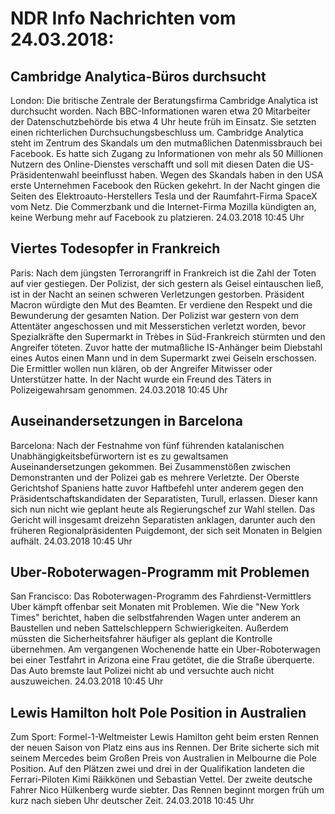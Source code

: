# NDR Info Nachrichten vom 24.03.2018:


## Cambridge Analytica-Büros durchsucht
London: Die britische Zentrale der Beratungsfirma Cambridge Analytica ist durchsucht worden. Nach BBC-Informationen waren etwa 20 Mitarbeiter der Datenschutzbehörde bis etwa 4 Uhr heute früh im Einsatz. Sie setzten einen richterlichen Durchsuchungsbeschluss um. Cambridge Analytica steht im Zentrum des Skandals um den mutmaßlichen Datenmissbrauch bei Facebook. Es hatte sich Zugang zu Informationen von mehr als 50 Millionen Nutzern des Online-Dienstes verschafft und soll mit diesen Daten die US-Präsidentenwahl beeinflusst haben. Wegen des Skandals haben in den USA erste Unternehmen Facebook den Rücken gekehrt. In der Nacht gingen die Seiten des Elektroauto-Herstellers Tesla und der Raumfahrt-Firma SpaceX vom Netz. Die Commerzbank und die Internet-Firma Mozilla kündigten an, keine Werbung mehr auf Facebook zu platzieren. 24.03.2018 10:45 Uhr 

## Viertes Todesopfer in Frankreich
Paris: Nach dem jüngsten Terrorangriff in Frankreich ist die Zahl der Toten auf vier gestiegen. Der Polizist, der sich gestern als Geisel eintauschen ließ, ist in der Nacht an seinen schweren Verletzungen gestorben. Präsident Macron würdigte den Mut des Beamten. Er verdiene den Respekt und die Bewunderung der gesamten Nation. Der Polizist war gestern von dem Attentäter angeschossen und mit Messerstichen verletzt worden, bevor Spezialkräfte den Supermarkt in Trèbes in Süd-Frankreich stürmten und den Angreifer töteten. Zuvor hatte der mutmaßliche IS-Anhänger beim Diebstahl eines Autos einen Mann und in dem Supermarkt zwei Geiseln erschossen. Die Ermittler wollen nun klären, ob der Angreifer Mitwisser oder Unterstützer hatte. In der Nacht wurde ein Freund des Täters in Polizeigewahrsam genommen. 24.03.2018 10:45 Uhr 

## Auseinandersetzungen in Barcelona
Barcelona: Nach der Festnahme von fünf führenden katalanischen Unabhängigkeitsbefürwortern ist es zu gewaltsamen Auseinandersetzungen gekommen. Bei Zusammenstößen zwischen Demonstranten und der Polizei gab es mehrere Verletzte. Der Oberste Gerichtshof Spaniens hatte zuvor Haftbefehl unter anderem gegen den Präsidentschaftskandidaten der Separatisten, Turull, erlassen. Dieser kann sich nun nicht wie geplant heute als Regierungschef zur Wahl stellen. Das Gericht will insgesamt dreizehn Separatisten anklagen, darunter auch den früheren Regionalpräsidenten Puigdemont, der sich seit Monaten in Belgien aufhält. 24.03.2018 10:45 Uhr 

## Uber-Roboterwagen-Programm mit Problemen
San Francisco: Das Roboterwagen-Programm des Fahrdienst-Vermittlers Uber kämpft offenbar seit Monaten mit Problemen. Wie die "New York Times" berichtet, haben die selbstfahrenden Wagen unter anderem an Baustellen und neben Sattelschleppern Schwierigkeiten. Außerdem müssten die Sicherheitsfahrer häufiger als geplant die Kontrolle übernehmen. Am vergangenen Wochenende hatte ein Uber-Roboterwagen bei einer Testfahrt in Arizona eine Frau getötet, die die Straße überquerte. Das Auto bremste laut Polizei nicht ab und versuchte auch nicht auszuweichen. 24.03.2018 10:45 Uhr 

## Lewis Hamilton holt Pole Position in Australien
Zum Sport: Formel-1-Weltmeister Lewis Hamilton geht beim ersten Rennen der neuen Saison von Platz eins aus ins Rennen. Der Brite sicherte sich mit seinem Mercedes beim Großen Preis von Australien in Melbourne die Pole Position. Auf den Plätzen zwei und drei in der Qualifikation landeten die Ferrari-Piloten Kimi Räikkönen und Sebastian Vettel. Der zweite deutsche Fahrer Nico Hülkenberg wurde siebter. Das Rennen beginnt morgen früh um kurz nach sieben Uhr deutscher Zeit. 24.03.2018 10:45 Uhr 
